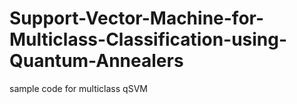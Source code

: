 # Support-Vector-Machine-for-Multiclass-Classification-using-Quantum-Annealers
sample code for multiclass qSVM
